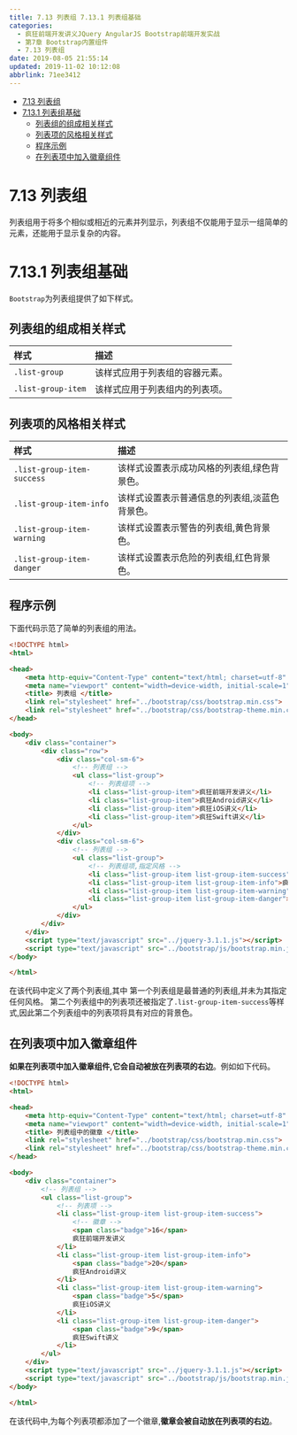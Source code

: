 ```yaml
---
title: 7.13 列表组 7.13.1 列表组基础
categories: 
  - 疯狂前端开发讲义JQuery AngularJS Bootstrap前端开发实战
  - 第7章 Bootstrap内置组件
  - 7.13 列表组
date: 2019-08-05 21:55:14
updated: 2019-11-02 10:12:08
abbrlink: 71ee3412
---
```

<div id='my_toc'>

- [7.13 列表组](/JavaReadingNotes/71ee3412/#7-13-列表组)
- [7.13.1 列表组基础](/JavaReadingNotes/71ee3412/#7-13-1-列表组基础)
    - [列表组的组成相关样式](/JavaReadingNotes/71ee3412/#列表组的组成相关样式)
    - [列表项的风格相关样式](/JavaReadingNotes/71ee3412/#列表项的风格相关样式)
    - [程序示例](/JavaReadingNotes/71ee3412/#程序示例)
    - [在列表项中加入徽章组件](/JavaReadingNotes/71ee3412/#在列表项中加入徽章组件)

</div>
<!--more-->
<script>if (navigator.platform.toLowerCase() == 'win32'){document.getElementById('my_toc').style.display = 'none';}</script>

<!--end-->
<!--SSTStart-->
# 7.13 列表组 #
列表组用于将多个相似或相近的元素并列显示，列表组不仅能用于显示一组简单的元素，还能用于显示复杂的内容。
# 7.13.1 列表组基础 #
`Bootstrap`为列表组提供了如下样式。

## 列表组的组成相关样式 ##

|样式|描述|
|:---|:---|
|`.list-group`|该样式应用于列表组的容器元素。|
|`.list-group-item`|该样式应用于列表组内的列表项。|
## 列表项的风格相关样式 ##
|样式|描述|
|:---|:---|
|`.list-group-item-success`|该样式设置表示成功风格的列表组,绿色背景色。|
|`.list-group-item-info`|该样式设置表示普通信息的列表组,淡蓝色背景色。|
|`.list-group-item-warning`|该样式设置表示警告的列表组,黄色背景色。|
|`.list-group-item-danger`|该样式设置表示危险的列表组,红色背景色。|
## 程序示例 ##
下面代码示范了简单的列表组的用法。
```html
<!DOCTYPE html>
<html>

<head>
	<meta http-equiv="Content-Type" content="text/html; charset=utf-8" />
	<meta name="viewport" content="width=device-width, initial-scale=1">
	<title> 列表组 </title>
	<link rel="stylesheet" href="../bootstrap/css/bootstrap.min.css">
	<link rel="stylesheet" href="../bootstrap/css/bootstrap-theme.min.css">
</head>

<body>
	<div class="container">
		<div class="row">
			<div class="col-sm-6">
				<!-- 列表组 -->
				<ul class="list-group">
					<!-- 列表组项 -->
					<li class="list-group-item">疯狂前端开发讲义</li>
					<li class="list-group-item">疯狂Android讲义</li>
					<li class="list-group-item">疯狂iOS讲义</li>
					<li class="list-group-item">疯狂Swift讲义</li>
				</ul>
			</div>
			<div class="col-sm-6">
				<!-- 列表组 -->
				<ul class="list-group">
					<!-- 列表组项,指定风格 -->
					<li class="list-group-item list-group-item-success">疯狂前端开发讲义</li>
					<li class="list-group-item list-group-item-info">疯狂Android讲义</li>
					<li class="list-group-item list-group-item-warning">疯狂iOS讲义</li>
					<li class="list-group-item list-group-item-danger">疯狂Swift讲义</li>
				</ul>
			</div>
		</div>
	</div>
	<script type="text/javascript" src="../jquery-3.1.1.js"></script>
	<script type="text/javascript" src="../bootstrap/js/bootstrap.min.js"></script>
</body>

</html>
```
在该代码中定义了两个列表组,其中
第一个列表组是最普通的列表组,并未为其指定任何风格。
第二个列表组中的列表项还被指定了`.list-group-item-success`等样式,因此第二个列表组中的列表项将具有对应的背景色。
## 在列表项中加入徽章组件 ##
**如果在列表项中加入徽章组件,它会自动被放在列表项的右边**。例如如下代码。
```html
<!DOCTYPE html>
<html>

<head>
	<meta http-equiv="Content-Type" content="text/html; charset=utf-8" />
	<meta name="viewport" content="width=device-width, initial-scale=1">
	<title> 列表组中的徽章 </title>
	<link rel="stylesheet" href="../bootstrap/css/bootstrap.min.css">
	<link rel="stylesheet" href="../bootstrap/css/bootstrap-theme.min.css">
</head>

<body>
	<div class="container">
		<!-- 列表组 -->
		<ul class="list-group">
			<!-- 列表项 -->
			<li class="list-group-item list-group-item-success">
				<!-- 徽章 -->
				<span class="badge">16</span>
				疯狂前端开发讲义
			</li>
			<li class="list-group-item list-group-item-info">
				<span class="badge">20</span>
				疯狂Android讲义
			</li>
			<li class="list-group-item list-group-item-warning">
				<span class="badge">5</span>
				疯狂iOS讲义
			</li>
			<li class="list-group-item list-group-item-danger">
				<span class="badge">9</span>
				疯狂Swift讲义
			</li>
		</ul>
	</div>
	<script type="text/javascript" src="../jquery-3.1.1.js"></script>
	<script type="text/javascript" src="../bootstrap/js/bootstrap.min.js"></script>
</body>

</html>
```
在该代码中,为每个列表项都添加了一个徽章,**徽章会被自动放在列表项的右边**。
<!--SSTStop-->

